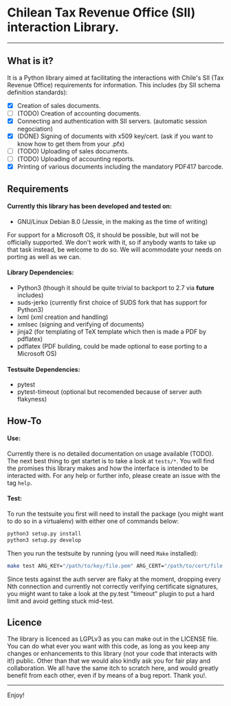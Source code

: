 # Chilean Tax Revenue Office (SII) interaction Library.
---
## What is it?
It is a Python library aimed at facilitating the interactions with Chile's SII (Tax Revenue Office) requirements for information. This includes (by SII schema definition standards):
  - [x] Creation of sales documents.
  - [ ] (TODO) Creation of accounting documents.
  - [x] Connecting and authentication with SII servers. (automatic session negociation)
  - [x] (DONE) Signing of documents with x509 key/cert. (ask if you want to know how to get them from your .pfx)
  - [ ] (TODO) Uploading of sales documents.
  - [ ] (TODO) Uploading of accounting reports.
  - [x] Printing of various documents including the mandatory PDF417 barcode.

## Requirements
#### Currently this library has been developed and tested on:
  * GNU/Linux Debian 8.0 (Jessie, in the making as the time of writing)

For support for a Microsoft OS, it should be possible, but will not be officially supported. We don't work with it, so if anybody wants to take up that task instead, be welcome to do so. We will acommodate your needs on porting as well as we can.

#### Library Dependencies:
  * Python3 (though it should be quite trivial to backport to 2.7 via __future__ includes)
  * suds-jerko (currently first choice of SUDS fork that has support for Python3)
  * lxml (xml creation and handling)
  * xmlsec (signing and verifying of documents)
  * jinja2 (for templating of TeX template which then is made a PDF by pdflatex)
  * pdflatex (PDF building, could be made optional to ease porting to a Microsoft OS)

#### Testsuite Dependencies:
  * pytest
  * pytest-timeout (optional but recomended because of server auth flakyness)

## How-To
#### Use:
Currently there is no detailed documentation on usage available (TODO). The next best thing to get startet is to take a look at `tests/*`. You will find the promises this library makes and how the interface is intended to be interacted with. For any help or further info, please create an issue with the tag `help`.

#### Test:
To run the testsuite you first will need to install the package (you might want to do so in a virtualenv) with either one of commands below:
```bash
python3 setup.py install
python3 setup.py develop
```
Then you run the testsuite by running (you will need `Make` installed):
```bash
make test ARG_KEY="/path/to/key/file.pem" ARG_CERT="/path/to/cert/file.pem"
```
Since tests against the auth server are flaky at the moment, dropping every Nth connection and currently not correctly verifying certificate signatures, you might want to take a look at the py.test "timeout" plugin to put a hard limit and avoid getting stuck mid-test.

## Licence
The library is licenced as LGPLv3 as you can make out in the LICENSE file. You can do what ever you want with this code, as long as you keep any changes or enhancements to this library (not your code that interacts with it!) public. Other than that we would also kindly ask you for fair play and collaboration. We all have the same itch to scratch here, and would greatly benefit from each other, even if by means of a bug report. Thank you!.

---
Enjoy!